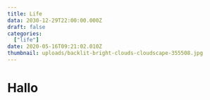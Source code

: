 ```yaml
---
title: Life
data: 2030-12-29T22:00:00.000Z
draft: false
categories:
  ["life"]
date: 2020-05-16T09:21:02.010Z
thumbnail: uploads/backlit-bright-clouds-cloudscape-355508.jpg
---
```

# Hallo